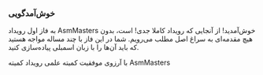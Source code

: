 ### خوش‌آمدگویی

به فاز اول رویداد AsmMasters خوش‌آمدید! از آنجایی که رویداد کاملا جدی! است، بدون هیچ مقدمه‌ای به سراغ اصل مطلب می‌رویم. شما در این فاز با چند مساله مواجه هستید که باید آن‌ها را با زبان اسمبلی پیاده‌سازی کنید. 

با آرزوی موفقیت
کمیته علمی رویداد کمیته AsmMasters